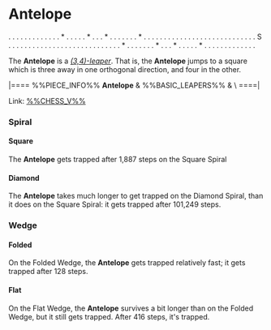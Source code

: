 # Antelope

<div class = "movement">
. . . . . . . . . . .
. . * . . . . . * . .
. * . . . . . . . * .
. . . . . . . . . . .
. . . . . . . . . . .
. . . . . S . . . . .
. . . . . . . . . . .
. . . . . . . . . . .
. * . . . . . . . * .
. . * . . . . . * . .
. . . . . . . . . . .
</div>

The **Antelope** is a [*(3,4)-leaper*](leapers.html#basic_leapers).
That is, the **Antelope** jumps to a square which is three away in
one orthogonal direction, and four in the other.

|====
%%PIECE_INFO%%
  **Antelope**
& %%BASIC_LEAPERS%%
& \\
====|

Link: [%%CHESS_V%%](#piece:antelope)

### Spiral

#### Square

The **Antelope** gets trapped after 1,887 steps on the Square Spiral

#### Diamond

The **Antelope** takes much longer to get trapped on the Diamond Spiral,
than it does on the Square Spiral: it gets trapped after 101,249 steps.

### Wedge

#### Folded

On the Folded Wedge, the **Antelope** gets trapped relatively
fast; it gets trapped after 128 steps.

#### Flat

On the Flat Wedge, the **Antelope** survives a bit longer than
on the Folded Wedge, but it still gets trapped. After 416 steps,
it's trapped.
